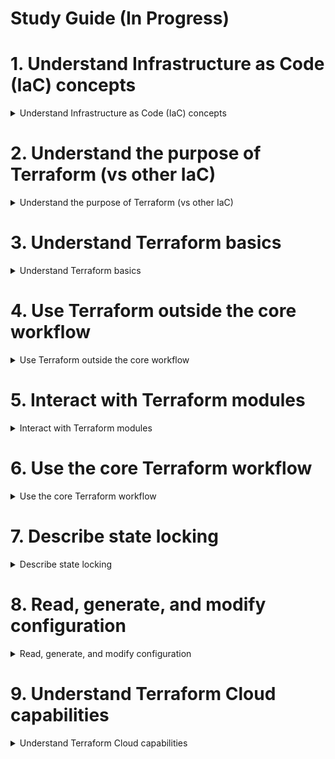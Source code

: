 # Study Guide (In Progress)


# 1. Understand Infrastructure as Code (IaC) concepts


<details><summary>Understand Infrastructure as Code (IaC) concepts</summary>
<p>

### 1 a

```bash

```

</p>
</details>

# 2. Understand the purpose of Terraform (vs other IaC)

<details><summary>Understand the purpose of Terraform (vs other IaC)</summary>
<p>

```bash

```

</p>
</details>

# 3. Understand Terraform basics

<details><summary>Understand Terraform basics</summary>
<p>

```bash

```

</p>
</details>

# 4. Use Terraform outside the core workflow

<details><summary>Use Terraform outside the core workflow</summary>
<p>

```bash

```

</p>
</details>

# 5. Interact with Terraform modules

<details><summary>Interact with Terraform modules</summary>
<p>

```bash

```

</p>
</details>

# 6. Use the core Terraform workflow

<details><summary>	Use the core Terraform workflow</summary>
<p>

```bash

```

</p>
</details>


# 7. Describe state locking

<details><summary>Describe state locking</summary>
<p>

```bash

```

</p>
</details>

# 8. Read, generate, and modify configuration

<details><summary>Read, generate, and modify configuration</summary>
<p>

```bash

```

</p>
</details>

# 9. Understand Terraform Cloud capabilities

<details><summary>Understand Terraform Cloud capabilities</summary>
<p>

```bash

```

</p>
</details> 